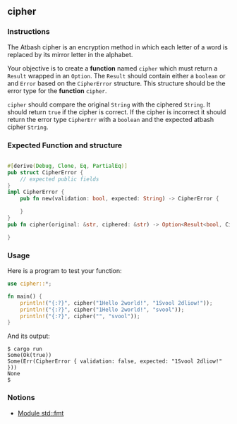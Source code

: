 ## cipher

### Instructions

The Atbash cipher is an encryption method in which each letter of a word is replaced by its mirror letter in the alphabet.

Your objective is to create a **function** named `cipher` which must return a `Result` wrapped in an `Option`. The `Result` should contain either a `boolean` or and `Error` based on the `CipherError` structure. This structure should be the error type for the **function** `cipher`.

`cipher` should compare the original `String` with the ciphered `String`. It should return `true` if the cipher is correct. If the cipher is incorrect it should return the error type `CipherErr` with a `boolean` and the expected atbash cipher `String`.

### Expected Function and structure

```rust

#[derive(Debug, Clone, Eq, PartialEq)]
pub struct CipherError {
    // expected public fields
}
impl CipherError {
    pub fn new(validation: bool, expected: String) -> CipherError {

    }
}
pub fn cipher(original: &str, ciphered: &str) -> Option<Result<bool, CipherError>> {

}
```

### Usage

Here is a program to test your function:

```rust
use cipher::*;

fn main() {
    println!("{:?}", cipher("1Hello 2world!", "1Svool 2dliow!"));
    println!("{:?}", cipher("1Hello 2world!", "svool"));
    println!("{:?}", cipher("", "svool"));
}
```

And its output:

```console
$ cargo run
Some(Ok(true))
Some(Err(CipherError { validation: false, expected: "1Svool 2dliow!" }))
None
$
```

### Notions

- [Module std::fmt](https://doc.rust-lang.org/std/fmt/index.html)
